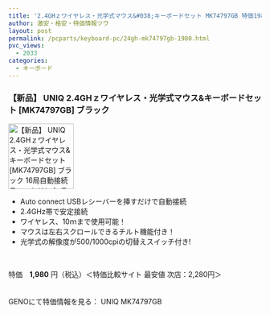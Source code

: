 ```yaml
---
title: '2.4GHｚワイヤレス・光学式マウス&#038;キーボードセット MK74797GB 特価1980円'
author: 激安・格安・特価情報ツウ
layout: post
permalink: /pcparts/keyboard-pc/24gh-mk74797gb-1980.html
pvc_views:
  - 2033
categories:
  - キーボード
---
```

### 【新品】 UNIQ 2.4GHｚワイヤレス・光学式マウス&#038;キーボードセット [MK74797GB] ブラック

<div class="img-bg2 img_L">
  <img border="0" alt="【新品】 UNIQ 2.4GHｚワイヤレス・光学式マウス&#038;キーボードセット [MK74797GB] ブラック 16局自動接続スマートリンク チルト・ズームイン/ズームアウト機能搭載 " src="http://i0.wp.com/geno.co.jp/Goods/ImgGA11123560_M.jpg?w=130"width="130" data-recalc-dims="1" /><br /> <img border="0" src="http://i1.wp.com/www10.a8.net/0.gif?resize=1%2C1" alt="" data-recalc-dims="1" />
</div>

<!--more-->

  * Auto connect USBレシーバーを挿すだけで自動接続 
  * 2.4GHz帯で安定接続 
  * ワイヤレス、10ｍまで使用可能！ 
  * マウスは左右スクロールできるチルト機能付き！ 
  * 光学式の解像度が500/1000cpiの切替えスイッチ付き! 

<br clear="all" /> 

特価　<span class="tokka-price"><strong>1,980</strong></span> 円（税込）＜特価比較サイト 最安値 次店：2,280円＞

　  
GENOにて特価情報を見る： <span class="fs150p">UNIQ MK74797GB</span>